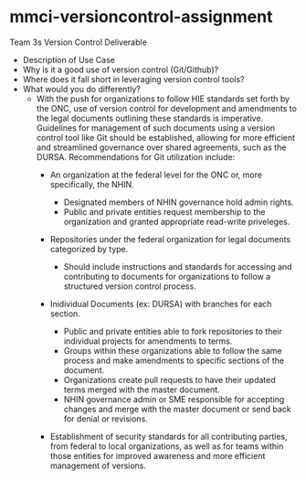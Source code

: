 # mmci-versioncontrol-assignment
Team 3s Version Control Deliverable

+ Description of Use Case
+ Why is it a good use of version control (Git/Github)?
+ Where does it fall short in leveraging version control tools?
+ What would you do differently?
  + With the push for organizations to follow HIE standards set forth by the ONC, use of version control for development and amendments to the legal documents outlining these standards is imperative.  Guidelines for management of such documents using a version control tool like Git should be established, allowing for more efficient and streamlined governance over shared agreements, such as the DURSA.  Recommendations for Git utilization include:
    - An organization at the federal level for the ONC or, more specifically, the NHIN.
      - Designated members of NHIN governance hold admin rights. 
      - Public and private entities request membership to the organization and granted appropriate read-write priveleges.
    
    - Repositories under the federal organization for legal documents categorized by type.
      - Should include instructions and standards for accessing and contributing to documents for organizations to follow a structured version control process. 
    
    - Inidividual Documents (ex: DURSA) with branches for each section.
      - Public and private entities able to fork repositories to their individual projects for amendments to terms.
      - Groups within these organizations able to follow the same process and make amendments to specific sections of the document.
      - Organizations create pull requests to have their updated terms merged with the master document.
      - NHIN governance admin or SME responsible for accepting changes and merge with the master document or send back for denial or revisions. 
    
    - Establishment of security standards for all contributing parties, from federal to local organizations, as well as for teams within those entities for improved awareness and more efficient management of versions. 
  
  

